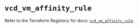 # `vcd_vm_affinity_rule`

Refer to the Terraform Registory for docs: [`vcd_vm_affinity_rule`](https://registry.terraform.io/providers/vmware/vcd/3.10.0/docs/resources/vm_affinity_rule).
